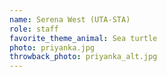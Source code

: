 ```yaml
---
name: Serena West (UTA-STA)
role: staff
favorite_theme_animal: Sea turtle
photo: priyanka.jpg
throwback_photo: priyanka_alt.jpg
---
```

